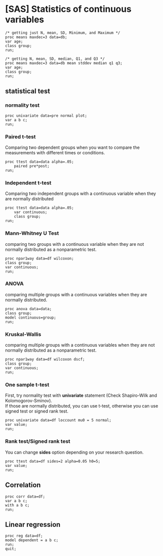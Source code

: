 # [SAS] Statistics of continuous variables
   
```sas
/* getting just N, mean, SD, Minimum, and Maximum */
proc means maxdec=3 data=db;
var age;
class group;
run;
```
  
```sas
/* getting N, mean, SD, median, Q1, and Q3 */
proc means maxdec=3 data=db mean stddev median q1 q3;
var age;
class group;
run;
```

## statistical test

### normality test
```sas
proc univariate data=pre normal plot;
var a b c;
run;
```

### Paired t-test
Comparing two dependent groups when you want to compare the measurements with different times or conditions.
```sas
proc ttest data=data alpha=.05;
    paired pre*post;
run;
```

### Independent t-test
Comparing two independent groups with a continuous variable when they are normally distributed
```sas
proc ttest data=data alpha=.05;
    var continuous;
    class group;
run;
```

### Mann-Whitney U Test
comparing two groups with a continuous variable when they are not normally distributed as a nonparametric test.
```sas
proc npar1way data=df wilcoxon;
class group;
var continuous;
run;
```

### ANOVA
comparing multiple groups with a continuous variables when they are normally distributed.
```sas
proc anova data=data;
class group;
model continuous=group;
run;
```

### Kruskal-Wallis
comparing multiple groups with a continuous variables when they are not normally distributed as a nonparametric test.
```sas
proc npar1way data=df wilcoxon dscf;
class group;
var continuous;
run;
```

### One sample t-test
First, try normality test with **univariate** statement (Check Shapiro-Wilk and Kolomogorov-Sminov).   
If those are normally distributed, you can use t-test, otherwise you can use signed test or signed rank test.   
```sas
proc univariate data=df loccount mu0 = 5 normal;
var value;
run;
```

### Rank test/Signed rank test
You can change **sides** option depending on your research question.
```sas
proc ttest data=df sides=2 alpha=0.05 h0=5;
var value;
run;
```

## Correlation
```sas
proc corr data=df;
var a b c;
with a b c;
run;
```

## Linear regression
```sas
proc reg data=df;
model dependent = a b c;
run;
quit;
```
